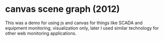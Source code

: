 # canvas scene graph (2012)

This was a demo for using js and canvas for things like SCADA and equipment monitoring, visualization only, later I used similar technology for other web monitoring applications.